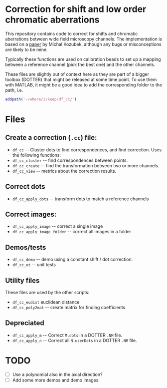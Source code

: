# Correction for shift and low order chromatic aberrations

This repository contains code to correct for shifts and chromatic aberrations
between wide field microscopy channels. The implementation is based on a
[paper](https://doi.org/10.1046/j.1365-2818.2000.00754.x) by Michal Kozubek,
although any bugs or misconceptions are likely to be mine.

Typically these functions are used on calibration beads to set up
a mapping between a reference channel (pick the best one) and the other
channels.

These files are slightly out of context here as they are part of a bigger
toolbox (DOTTER) that might be released at some time point. To use them with
MATLAB, it might be a good idea to add the corresponding folder to the path,
i.e.

``` MATLAB
addpath('~/where/i/keep/df_cc/')
```

# Files
## Create a correction (`.cc`) file:
 - `df_cc` -- Cluster dots to find correspondences, and find correction.
Uses the following functions:
 - `df_cc_cluster` -- find correspondences between points.
 - `df_cc_create` -- find the transformation between two or more channels.
 - `df_cc_view` -- metrics about the correction results.

## Correct dots
 - `df_cc_apply_dots` -- transform dots to match a reference channels

## Correct images:
 - `df_cc_apply_image` -- correct a single image
 - `df_cc_apply_image_folder` -- correct all images in a folder

## Demos/tests
 - `df_cc_demo` -- demo using a constant shift / dot correction.
 - `df_cc_ut` -- unit tests

## Utility files
These files are used by the other scripts:
 - `df_cc_eudist` euclidean distance
 - `df_cc_poly2mat` -- create matrix for finding coefficients.

## Depreciated
 - `df_cc_apply_m` -- Correct `M.dots` in a DOTTER `.NM` file.
 - `df_cc_apply_n` -- Correct all `N.userDots` in a DOTTER `.NM` file.

# TODO
 - [ ] Use a polynomial also in the axial direction?
 - [ ] Add some more demos and demo images.
